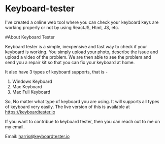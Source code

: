 # Keyboard-tester
I've created a online web tool where you can check your keyboard keys are working properly or not by using ReactJS, Html, JS, etc.

#About Keyboard Tester

Keyboard tester is a simple, inexpensive and fast way to check if your keyboard is working. You simply upload your photo, describe the issue and upload a video of the problem. 
We are then able to see the problem and send you a repair kit so that you can fix your keyboard at home.

It also have 3 types of keyboard supports, that is -

1. Windows Keyboard
2. Mac Keyboard
3. Mac Full Keyboard

So, No matter what type of keyboard you are using. It will supports all types of keyboard very easily. 
The live version of this is available at https://keyboardtester.io

If you want to contribue to keyboard tester, then you can reach out to me on my email.

Email: harris@keyboardtester.io
